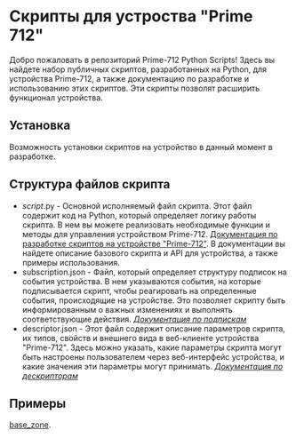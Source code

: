 # Скрипты для устроства "Prime 712"

Добро пожаловать в репозиторий Prime-712 Python Scripts! Здесь вы найдете набор публичных скриптов, разработанных на Python, для устройства Prime-712, а также документацию по разработке и использованию этих скриптов. Эти скрипты позволят расширить функционал устройства.

## Установка

Возможность установки скриптов на устройство в данный момент в разработке.

## Структура файлов скрипта

- *script*.py - Основной исполняемый файл скрипта. Этот файл содержит код на Python, который определяет логику работы скрипта. В нем вы можете реализовать необходимые функции и методы для управления устройством Prime-712. [Документация по разработке скриптов на устройстве "Prime-712"](script_writing.md). В документации вы найдете описание базового скрипта и API для устройства, а также примеры использования.
- subscription.json - Файл, который определяет структуру подписок на события устройства. В нем указываются события, на которые подписывается скрипт, чтобы реагировать на определенные события, происходящие на устройстве. Это позволяет скрипту быть информированным о важных изменениях и выполнять соответствующие действия. [*Документация по подпискам*](script_descriptor.md)
- descriptor.json -  Этот файл содержит описание параметров скрипта, их типов, свойств и внешнего вида в веб-клиенте устройства "Prime-712". Здесь можно указать, какие параметры скрипта могут быть настроены пользователем через веб-интерфейс устройства, и какие значения эти параметры могут принимать. [*Документация по дескрипторам*](script_descriptor.md)

## Примеры
[base_zone](/base_zone).

